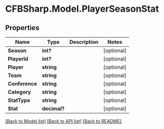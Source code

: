 # CFBSharp.Model.PlayerSeasonStat
## Properties

Name | Type | Description | Notes
------------ | ------------- | ------------- | -------------
**Season** | **int?** |  | [optional] 
**PlayerId** | **int?** |  | [optional] 
**Player** | **string** |  | [optional] 
**Team** | **string** |  | [optional] 
**Conference** | **string** |  | [optional] 
**Category** | **string** |  | [optional] 
**StatType** | **string** |  | [optional] 
**Stat** | **decimal?** |  | [optional] 

[[Back to Model list]](../README.md#documentation-for-models) [[Back to API list]](../README.md#documentation-for-api-endpoints) [[Back to README]](../README.md)

